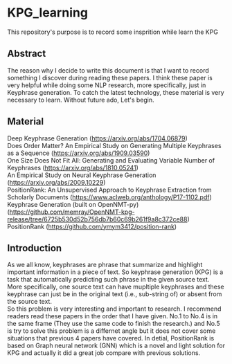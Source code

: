 # KPG_learning
This repository's purpose is to record some insprition while learn the KPG

## Abstract
The reason why I decide to write this document is that I want to record something I discover during reading these papers. I think these paper is very helpful while doing some NLP research, more specifically, just in Keyphrase generation. To catch the latest technology, these material is very necessary to learn. Without future ado, Let's begin.

## Material
Deep Keyphrase Generation (https://arxiv.org/abs/1704.06879)  
Does Order Matter? An Empirical Study on Generating Multiple Keyphrases as a Sequence (https://arxiv.org/abs/1909.03590)  
One Size Does Not Fit All: Generating and Evaluating Variable Number of Keyphrases (https://arxiv.org/abs/1810.05241)    
An Empirical Study on Neural Keyphrase Generation (https://arxiv.org/abs/2009.10229)  
PositionRank: An Unsupervised Approach to Keyphrase Extraction from Scholarly Documents (https://www.aclweb.org/anthology/P17-1102.pdf)  
Keyphrase Generation (built on OpenNMT-py) (https://github.com/memray/OpenNMT-kpg-release/tree/6725b530d52b756db7b60c69b261f9a8c372ce88)  
PositionRank (https://github.com/ymym3412/position-rank)  

## Introduction
As we all know, keyphrases are phrase that summarize and highlight important information in a piece of text. So keyphrase generation (KPG) is a task that automatically predicting such phrase in the given source text. More specifically, one source text can have mupltiple keyphrases and these keyphrase can just be in the original text (i.e., sub-string of) or absent from the source text.   
So this problem is very interesting and important to research. I recommend readers read these papers in the order that I have given. No.1 to No.4 is in the same frame (They use the same code to finish the research.) and No.5 is try to solve this problem is a differnet angle but it does not cover some situations that previous 4 papers have covered. In detial, PositionRank is based on Graph neural network (GNN) which is a novel and light solution for KPG and actually it did a great job compare with previous solutions.  
